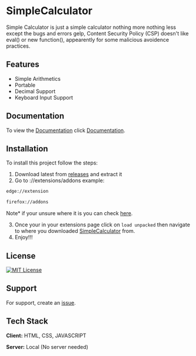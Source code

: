 
# SimpleCalculator

Simple Calculator is just a simple calculator nothing more nothing less except the bugs and errors gelp, Content Security Policy (CSP) doesn't like eval() or new function(), appearently for some malicious avoidence practices.




## Features

- Simple Arithmetics
- Portable
- Decimal Support
- Keyboard Input Support


## Documentation

To view the [Documentation](https://github.com/EmilyMCjava/SimpleCalculator/wiki/Documentation) click [Documentation](https://github.com/EmilyMCjava/SimpleCalculator/wiki/Documentation).


## Installation

To install this project follow the steps:

1. Download latest from [releases](https://github.com/EmilyMCjava/SimpleCalculator/releases/tag/v1.1.0) and extract it
2. Go to <browser>://extensions/addons
example:
```bash
edge://extension
```
```bash
firefox://addons
```
Note* if your unsure where it is you can check [here](https://umatechnology.org/how-to-view-a-list-of-extensions-installed-in-all-your-browsers/).

3. Once your in your extensions page click on `load unpacked` then navigate to where you downloaded [SimpleCalculator](https://github.com/EmilyMCjava/SimpleCalculator/releases/tag/v1.1.0) from.
4. Enjoy!!!

## License
[![MIT License](https://img.shields.io/badge/License-MIT-green.svg)](https://choosealicense.com/licenses/mit/)

## Support

For support, create an [issue](https://github.com/EmilyMCjava/SimpleCalculator/issues).


## Tech Stack

**Client:** HTML, CSS, JAVASCRIPT

**Server:** Local (No server needed)

